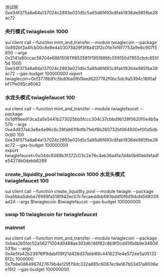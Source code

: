 测试网 0xe34f375a8a64a137024c2893e031d5c5a95d6f493c8fab1936de985fbe28ac72  
### 央行模式 twiaglecoin 1000  
sui client call --function mint_and_transfer --module twiaglecoin --package 0x892bf3a4fcb00c8e8e4a03073d29f3f8a413f2c01e7e16f7753a9e8c907f5850 --args 0x2141a90ccac58704e688150611f853585f195f886fc559150d7855cbdc855f5d 1000 0xe34f375a8a64a137024c2893e031d5c5a95d6f493c8fab1936de985fbe28ac72 --gas-budget 100000000
export twiaglecoin=0xf3776b91c5bd0ba0fb0bed6207762f0bc5dc9a5394c1895afbf17fe085ca6062
### 水龙头模式 twiaglefaucet 100
sui client call --function mint_and_transfer --module twiaglefaucet --package  0x1dff8ee913ca2a5e5441b273025bb5fccc304c37cbbd9b128f5620f0e4b5a57b --args 0xe4d837ab3e8e4e96c9c39fa961f8dfb7febf8b260732bf064930ef00d5db0c60 100 0xe34f375a8a64a137024c2893e031d5c5a95d6f493c8fab1936de985fbe28ac72 --gas-budget 100000000  
export twiaglefaucet=0x04dc9388b3f372c03c2e76c4eb36a4fa7d4b0b90ebfefadfe54274b0debb6289
### create_liquidity_pool twiaglecoin 1000 水龙头模式 twiaglefaucet 100
sui client call --function create_liquidity_pool --module twiagle --package 0xa5bba5debe76969fa518f942ec07c7ecaeddbb693bddf0f6d1bbdd568039ad24 --args  $twiaglecoin  $twiaglefaucet  --gas-budget 100000000  
### swap 10 twiaglecoin for twiaglefaucet
### mainnet
sui client call --function mint_and_transfer --module twiaglecoin --package 0xbea2b5fdc52a58271004d9488ae303db146f82c8b9f0cd45fbdb9e3460d531bc --args 0x4e5fa42b23976ff9dabf09f21d426d37ebb69c4416231e4e572ee5a051326f2c 1000000 0x7b8e0864967427679b4e129f79dc332a885c6087ec9e187b53451a9006ee15f2 --gas-budget 100000000
